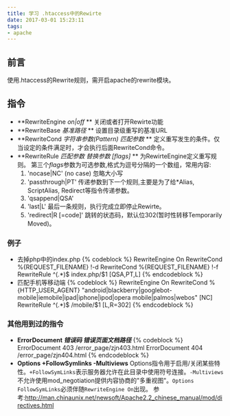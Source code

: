 ```yaml
---
title: 学习 .htaccess中的Rewirte
date: 2017-03-01 15:23:11
tags:
- apache
---
```

## 前言
使用.htaccess的Rewrite规则，需开启apache的rewrite模块。

## 指令
* **RewriteEngine *on|off* **
    关闭或者打开Rewirte功能
* **RewriteBase *基准路径* **
    设置目录级重写的基准URL
* **RewriteCond *字符串参数(Pattern)*    *匹配参数* **
    定义重写发生的条件。仅当设定的条件满足时，才会执行后面RewriteCond命令。
* **RewriteRule *匹配参数* *替换参数* *[flags]* **
为RewirteEngine定义重写规则。
第三个*flags*参数为可选参数,格式为逗号分隔的一个数组，常用内容:
    1. 'nocase|NC' (no case) 忽略大小写
    2. 'passthrough|PT'    传递参数到下一个规则,主要是为了给*Alias, ScriptAlias, Redirect等指令传递参数。
    3. 'qsappend|QSA' 
    4. 'last|L' 最后一条规则，执行完成立即停止Rewirte。
    5. 'redirect|R [=code]' 跳转的状态码，默认位302(暂时性转移Temporarily Moved)。

### 例子
* 去掉php中的index.php
{% codeblock %}
    <IfModule mod_rewrite.c>
        RewriteEngine On
        RewriteCond %{REQUEST_FILENAME} !-d
        RewriteCond %{REQUEST_FILENAME} !-f
        RewriteRule ^(.*)$ index.php/$1 [QSA,PT,L]
    </IfModule>
{% endcodeblock %}
* 匹配手机等移动端
{% codeblock %}
    <IfModule mod_rewrite.c>
        RewriteEngine On
        RewriteCond %{HTTP_USER_AGENT} "android|blackberry|googlebot-mobile|iemobile|ipad|iphone|ipod|opera mobile|palmos|webos" [NC]
        RewriteRule ^(.*)$ /mobile/$1 [L,R=302]
    </IfModule>
{% endcodeblock %}

### 其他用到过的指令
* **ErrorDocument *错误码* *错误页面文档路径***
{% codeblock %}
    ErrorDocument 403 /error_page/zjn403.html
    ErrorDocument 404 /error_page/zjn404.html
{% endcodeblock %}
* **Options +FollowSymlinks -Multiviews**
Options指令用于启用/关闭某些特性。`+FollowSymLinks`表示服务器允许在此目录中使用符号连接。`-Multiviews`不允许使用mod_negotiation提供内容协商的"多重视图"。`Options FollowSymLinks`必须伴随`RewriteEngine On`出现。
参考:http://man.chinaunix.net/newsoft/Apache2.2_chinese_manual/mod/directives.html